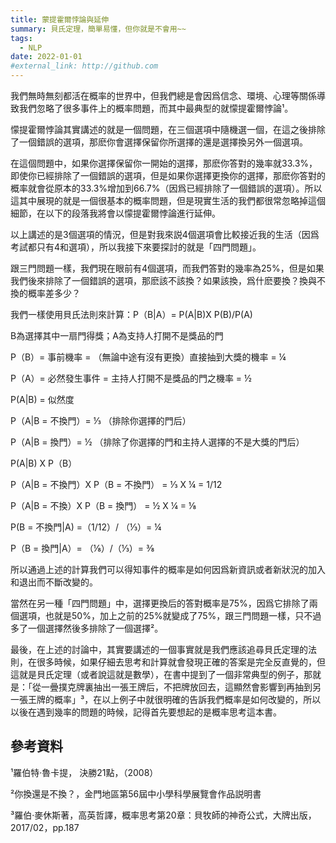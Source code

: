 ```yaml
---
title: 蒙提霍爾悖論與延伸
summary: 貝氏定理，簡單易懂，但你就是不會用~~
tags:
  - NLP
date: 2022-01-01
#external_link: http://github.com
---
```


<!------>

我們無時無刻都活在概率的世界中，但我們總是會因爲信念、環境、心理等關係導致我們忽略了很多事件上的概率問題，而其中最典型的就懞提霍爾悖論¹。

懞提霍爾悖論其實講述的就是一個問題，在三個選項中隨機選一個，在這之後排除了一個錯誤的選項，那麽你會選擇保留你所選擇的還是選擇換另外一個選項。

在這個問題中，如果你選擇保留你一開始的選擇，那麽你答對的幾率就33.3%，即使你已經排除了一個錯誤的選項，但是如果你選擇更換你的選擇，那麽你答對的概率就會從原本的33.3%增加到66.7%（因爲已經排除了一個錯誤的選項）。所以這其中展現的就是一個很基本的概率問題，但是現實生活的我們都很常忽略掉這個細節，在以下的段落我將會以懞提霍爾悖論進行延伸。

以上講述的是3個選項的情況，但是對我來説4個選項會比較接近我的生活（因爲考試都只有4和選項），所以我接下來要探討的就是「四門問題」。

跟三門問題一樣，我們現在眼前有4個選項，而我們答對的幾率為25%，但是如果我們後來排除了一個錯誤的選項，那麽該不該換？如果該換，爲什麽要換？換與不換的概率差多少？

我們一樣使用貝氏法則來計算：P（B|A）= P(A|B)X P(B)/P(A)

B為選擇其中一扇門得獎；A為支持人打開不是獎品的門

P（B）= 事前機率 = （無論中途有沒有更換）直接抽到大獎的機率 = ¼

P（A）= 必然發生事件 = 主持人打開不是獎品的門之機率 = ½

P(A|B) = 似然度

P（A|B = 不換門）= ⅓ （排除你選擇的門后）

P（A|B = 換門）= ½ （排除了你選擇的門和主持人選擇的不是大獎的門后）

P(A|B) X P（B）

P（A|B = 不換門）X P（B = 不換門） = ⅓ X ¼ = 1/12

P（A|B = 不換）X P（B = 換門） = ½ X ¼ = ⅛

P(B = 不換門|A) =（1/12）/ （⅓）= ¼

P（B = 換門|A）= （⅛）/（⅓）= ⅜

所以通過上述的計算我們可以得知事件的概率是如何因爲新資訊或者新狀況的加入和退出而不斷改變的。

當然在另一種「四門問題」中，選擇更換后的答對概率是75%，因爲它排除了兩個選項，也就是50%，加上之前的25%就變成了75%，跟三門問題一樣，只不過多了一個選擇然後多排除了一個選擇²。

最後，在上述的討論中，其實要講述的一個事實就是我們應該追尋貝氏定理的法則，在很多時候，如果仔細去思考和計算就會發現正確的答案是完全反直覺的，但這就是貝氏定理（或者說這就是數學），在書中提到了一個非常典型的例子，那就是：「從一曡撲克牌裏抽出一張王牌后，不把牌放回去，這顯然會影響到再抽到另一張王牌的概率」³，在以上例子中就很明確的告訴我們概率是如何改變的，所以以後在遇到幾率的問題的時候，記得首先要想起的是概率思考這本書。


參考資料
----------------------------------------------------------------------------------------------------------------------------------
¹羅伯特·魯卡提， 決勝21點，（2008）

²你換還是不換？，金門地區第56屆中小學科學展覽會作品説明書

³羅伯·麥休斯著，高英哲譯，概率思考第20章：貝牧師的神奇公式，大牌出版，2017/02，pp.187